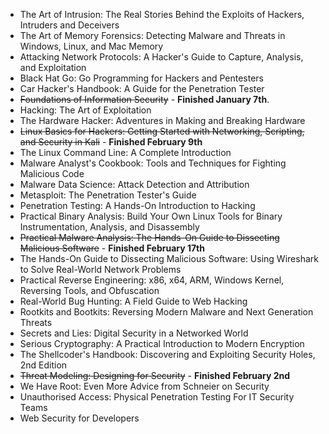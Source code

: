 - The Art of Intrusion: The Real Stories Behind the Exploits of Hackers, Intruders and Deceivers
- The Art of Memory Forensics: Detecting Malware and Threats in Windows, Linux, and Mac Memory
- Attacking Network Protocols: A Hacker's Guide to Capture, Analysis, and Exploitation
- Black Hat Go: Go Programming for Hackers and Pentesters
- Car Hacker's Handbook: A Guide for the Penetration Tester
- ~~Foundations of Information Security~~ - **Finished January 7th**.
- Hacking: The Art of Exploitation
- The Hardware Hacker: Adventures in Making and Breaking Hardware
- ~~Linux Basics for Hackers: Getting Started with Networking, Scripting, and Security in Kali~~ - **Finished February 9th**
- The Linux Command Line: A Complete Introduction
- Malware Analyst's Cookbook: Tools and Techniques for Fighting Malicious Code
- Malware Data Science: Attack Detection and Attribution
- Metasploit: The Penetration Tester's Guide
- Penetration Testing: A Hands-On Introduction to Hacking
- Practical Binary Analysis: Build Your Own Linux Tools for Binary Instrumentation, Analysis, and Disassembly
- ~~Practical Malware Analysis: The Hands-On Guide to Dissecting Malicious Software~~ - **Finished February 17th**
- The Hands-On Guide to Dissecting Malicious Software: Using Wireshark to Solve Real-World Network Problems
- Practical Reverse Engineering: x86, x64, ARM, Windows Kernel, Reversing Tools, and Obfuscation
- Real-World Bug Hunting: A Field Guide to Web Hacking
- Rootkits and Bootkits: Reversing Modern Malware and Next Generation Threats
- Secrets and Lies: Digital Security in a Networked World
- Serious Cryptography: A Practical Introduction to Modern Encryption
- The Shellcoder's Handbook: Discovering and Exploiting Security Holes, 2nd Edition
- ~~Threat Modeling: Designing for Security~~ - **Finished February 2nd**
- We Have Root: Even More Advice from Schneier on Security
- Unauthorised Access: Physical Penetration Testing For IT Security Teams
- Web Security for Developers
